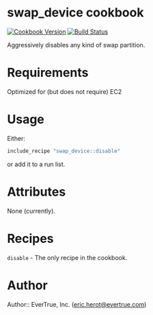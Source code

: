 # swap_device cookbook

[![Cookbook Version](https://img.shields.io/cookbook/v/swap_device.svg?style=flat)](https://supermarket.getchef.com/cookbooks/swap_device)
[![Build Status](http://img.shields.io/travis/evertrue/swap_device-cookbook.svg?style=flat)](https://travis-ci.org/evertrue/swap_device-cookbook)

Aggressively disables any kind of swap partition.

# Requirements

Optimized for (but does not require) EC2

# Usage

Either:

```ruby
include_recipe "swap_device::disable"
```

or add it to a run list.

# Attributes

None (currently).

# Recipes

`disable` - The only recipe in the cookbook.

# Author

Author:: EverTrue, Inc. (<eric.herot@evertrue.com>)
